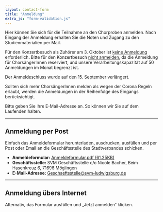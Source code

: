 ```yaml
---
layout: contact-form
title: "Anmeldung"
extra_js: "form-validation.js"
---
```

Hier können Sie sich für die Teilnahme an den Chorproben anmelden. Nach Eingang der
Anmeldung erhalten Sie die Noten und Zugang zu den Studienmaterialien per Mail.

Für den Konzertbesuch als Zuhörer am 3. Oktober ist <u>keine Anmeldung</u> erforderlich.
Bitte für den Konzertbesuch <u>nicht anmelden</u>, da die Anmeldung für ChorsängerInnen reserviert,
und unsere Verarbeitungskapazität auf 50 Anmeldungen im Monat begrenzt ist. 

Der Anmeldeschluss wurde auf den 15.&nbsp;September verlängert.

Sollten sich mehr ChorsängerInnen melden als wegen der Corona Regeln erlaubt,
werden die Anmeldungen in der Reihenfolge des Eingangs berücksichtigt.

Bitte geben Sie Ihre E-Mail-Adresse an. So können wir Sie auf dem Laufenden halten.

---
## Anmeldung per Post
Einfach das Anmeldeformular herunterladen, ausdrucken, ausfüllen und per Post oder Email an die Geschäftsstelle
des Stadtverbandes schicken.

- __Anmeldeformular:__ [Anmeldeformular.pdf (61.25KB)](assets/doc/Anmeldeformular.pdf)
- __Geschäftsstelle:__ SVM Geschäftsstelle c/o Nicole Bacher, Beim Hasenkreuz 6, 71696 Möglingen
- __E-Mail-Adresse:__ <a href="mailto:Geschaeftsstelle@svm-ludwigsburg.de"> Geschaeftsstelle@svm-ludwigsburg.de</a>

---
## Anmeldung übers Internet
Alternativ, das Formular ausfüllen und „Jetzt anmelden“ klicken.
